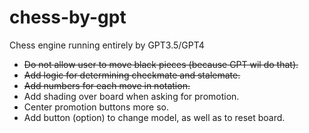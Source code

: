 # chess-by-gpt
Chess engine running entirely by GPT3.5/GPT4

- ~~Do not allow user to move black pieces (because GPT wil do that).~~
- ~~Add logic for determining checkmate and stalemate.~~
- ~~Add numbers for each move in notation.~~
- Add shading over board when asking for promotion.
- Center promotion buttons more so.
- Add button (option) to change model, as well as to reset board.